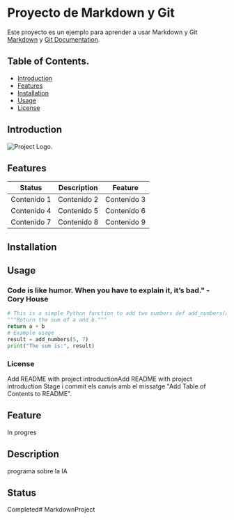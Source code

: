 # Proyecto de Markdown y Git

Este proyecto es un ejemplo para aprender a usar Markdown y Git [Markdown](https://www.markdownguide.org/) y [Git Documentation](https://git-scm.com/doc).

## Table of Contents. 

- [Introduction](#introduction)
- [Features](#Features)
- [Installation](#Installation)
- [Usage](#Usage)
- [License](#License)


##  Introduction

 ![Project Logo](images/logo.jpg). 

## Features 

| Status    | Description    | Feature    |
|--------------|--------------|--------------|
| Contenido 1  | Contenido 2  | Contenido 3  |
| Contenido 4  | Contenido 5  | Contenido 6  |
| Contenido 7  | Contenido 8  | Contenido 9  |


## Installation



## Usage

### Code is like humor. When you have to explain it, it’s bad." - Cory House 

```python 
# This is a simple Python function to add two numbers def add_numbers(a, b): 
"""Return the sum of a and b.""" 
return a + b 
# Example usage 
result = add_numbers(5, 7) 
print("The sum is:", result) 

``` 

### License

 Add README with project introductionAdd README with project introduction
Stage i commit els canvis amb el missatge "Add Table of Contents to README". 




## Feature

In progres

## Description  

programa sobre la IA

## Status 

Completed# MarkdownProject
